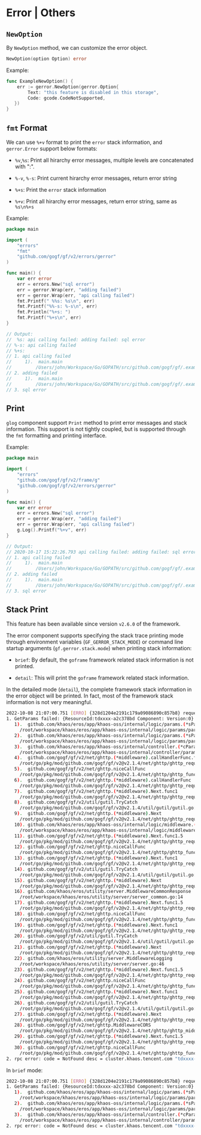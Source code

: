 # Error | Others

## `NewOption`

By `NewOption` method, we can customize the error object.

```go
NewOption(option Option) error
```

Example:

```go
func ExampleNewOption() {
    err := gerror.NewOption(gerror.Option{
        Text: "this feature is disabled in this storage",
        Code: gcode.CodeNotSupported,
   })
}
```

## `fmt` Format

We can use `%+v` format to print the `error` stack information, and `gerror.Error` support below formats:

- `%v`,`%s`: Print all hirarchy error messages, multiple levels are concatenated with ":".

- `%-v`, `%-s`: Print current hirarchy error messages, return error string

- `%+s`: Print the `error` stack information

- `%+v`: Print all hirarchy error messages, return error string, same as `%s\n%+s`

Example:

```go
package main

import (
    "errors"
    "fmt"
    "github.com/gogf/gf/v2/errors/gerror"
)

func main() {
    var err error
    err = errors.New("sql error")
    err = gerror.Wrap(err, "adding failed")
    err = gerror.Wrap(err, "api calling failed")
    fmt.Printf(" %%s: %s\n", err)
    fmt.Printf("%%-s: %-s\n", err)
    fmt.Println("%+s: ")
    fmt.Printf("%+s\n", err)
}

// Output:
//  %s: api calling failed: adding failed: sql error
// %-s: api calling failed
// %+s:
// 1. api calling failed
//     1).  main.main
//         /Users/john/Workspace/Go/GOPATH/src/github.com/gogf/gf/.example/other/test.go:14
// 2. adding failed
//     1).  main.main
//         /Users/john/Workspace/Go/GOPATH/src/github.com/gogf/gf/.example/other/test.go:13
// 3. sql error
```

## Print

`glog` component support `Print` method to print error messages and stack information. This support is not tightly coupled, but is supported through the `fmt` formatting and printing interface.

Example:

```go
package main

import (
    "errors"
    "github.com/gogf/gf/v2/frame/g"
    "github.com/gogf/gf/v2/errors/gerror"
)

func main() {
    var err error
    err = errors.New("sql error")
    err = gerror.Wrap(err, "adding failed")
    err = gerror.Wrap(err, "api calling failed")
    g.Log().Printf("%+v", err)
}

// Output:
// 2020-10-17 15:22:26.793 api calling failed: adding failed: sql error
// 1. api calling failed
//     1).  main.main
//         /Users/john/Workspace/Go/GOPATH/src/github.com/gogf/gf/.example/other/test.go:14
// 2. adding failed
//     1).  main.main
//         /Users/john/Workspace/Go/GOPATH/src/github.com/gogf/gf/.example/other/test.go:13
// 3. sql error
```

## Stack Print

This feature has been available since version `v2.6.0` of the framework.

The error component supports specifying the stack trace printing mode through environment variables (`GF_GERROR_STACK_MODE`) or command line startup arguments (`gf.gerror.stack.mode`) when printing stack information:

- `brief`: By default, the `goframe` framework related stack information is not printed.

- `detail`: This will print the `goframe` framework related stack information.

In the detailed mode (`detail`), the complete framework stack information in the error object will be printed. In fact, most of the framework stack information is not very meaningful.

```bash
2022-10-08 21:07:00.751 [ERRO] {328d1204e2191c179a09086890c857b8} request done, cost: 3 ms, code: -1, message: "", detail: <nil>, error: GetParams failed: {ResourceId:tdxxxx-a2c378bd Component: Version:0}: rpc error: code = NotFound desc = cluster.khaos.tencent.com "tdxxxx-a2c378bd" not found
1. GetParams failed: {ResourceId:tdxxxx-a2c378bd Component: Version:0}
   1).  github.com/khaos/eros/app/khaos-oss/internal/logic/params.(*sParams).doGetParamsJson
     /root/workspace/khaos/eros/app/khaos-oss/internal/logic/params/params.go:66
   2).  github.com/khaos/eros/app/khaos-oss/internal/logic/params.(*sParams).GetParams
     /root/workspace/khaos/eros/app/khaos-oss/internal/logic/params/params.go:36
   3).  github.com/khaos/eros/app/khaos-oss/internal/controller.(*cParams).GetOne
     /root/workspace/khaos/eros/app/khaos-oss/internal/controller/params.go:21
   4).  github.com/gogf/gf/v2/net/ghttp.(*middleware).callHandlerFunc.func1
     /root/go/pkg/mod/github.com/gogf/gf/v2@v2.1.4/net/ghttp/ghttp_request_middleware.go:152
   5).  github.com/gogf/gf/v2/net/ghttp.niceCallFunc
     /root/go/pkg/mod/github.com/gogf/gf/v2@v2.1.4/net/ghttp/ghttp_func.go:55
   6).  github.com/gogf/gf/v2/net/ghttp.(*middleware).callHandlerFunc
     /root/go/pkg/mod/github.com/gogf/gf/v2@v2.1.4/net/ghttp/ghttp_request_middleware.go:129
   7).  github.com/gogf/gf/v2/net/ghttp.(*middleware).Next.func1
     /root/go/pkg/mod/github.com/gogf/gf/v2@v2.1.4/net/ghttp/ghttp_request_middleware.go:75
   8).  github.com/gogf/gf/v2/util/gutil.TryCatch
     /root/go/pkg/mod/github.com/gogf/gf/v2@v2.1.4/util/gutil/gutil.go:56
   9).  github.com/gogf/gf/v2/net/ghttp.(*middleware).Next
     /root/go/pkg/mod/github.com/gogf/gf/v2@v2.1.4/net/ghttp/ghttp_request_middleware.go:49
   10). github.com/khaos/eros/app/khaos-oss/internal/logic/middleware.(*sMiddleware).CheckLimit
     /root/workspace/khaos/eros/app/khaos-oss/internal/logic/middleware/middleware.go:27
   11). github.com/gogf/gf/v2/net/ghttp.(*middleware).Next.func1.5
     /root/go/pkg/mod/github.com/gogf/gf/v2@v2.1.4/net/ghttp/ghttp_request_middleware.go:96
   12). github.com/gogf/gf/v2/net/ghttp.niceCallFunc
     /root/go/pkg/mod/github.com/gogf/gf/v2@v2.1.4/net/ghttp/ghttp_func.go:55
   13). github.com/gogf/gf/v2/net/ghttp.(*middleware).Next.func1
     /root/go/pkg/mod/github.com/gogf/gf/v2@v2.1.4/net/ghttp/ghttp_request_middleware.go:95
   14). github.com/gogf/gf/v2/util/gutil.TryCatch
     /root/go/pkg/mod/github.com/gogf/gf/v2@v2.1.4/util/gutil/gutil.go:56
   15). github.com/gogf/gf/v2/net/ghttp.(*middleware).Next
     /root/go/pkg/mod/github.com/gogf/gf/v2@v2.1.4/net/ghttp/ghttp_request_middleware.go:49
   16). github.com/khaos/eros/utility/server.MiddlewareCommonResponse
     /root/workspace/khaos/eros/utility/server/server_common.go:14
   17). github.com/gogf/gf/v2/net/ghttp.(*middleware).Next.func1.5
     /root/go/pkg/mod/github.com/gogf/gf/v2@v2.1.4/net/ghttp/ghttp_request_middleware.go:96
   18). github.com/gogf/gf/v2/net/ghttp.niceCallFunc
     /root/go/pkg/mod/github.com/gogf/gf/v2@v2.1.4/net/ghttp/ghttp_func.go:55
   19). github.com/gogf/gf/v2/net/ghttp.(*middleware).Next.func1
     /root/go/pkg/mod/github.com/gogf/gf/v2@v2.1.4/net/ghttp/ghttp_request_middleware.go:95
   20). github.com/gogf/gf/v2/util/gutil.TryCatch
     /root/go/pkg/mod/github.com/gogf/gf/v2@v2.1.4/util/gutil/gutil.go:56
   21). github.com/gogf/gf/v2/net/ghttp.(*middleware).Next
     /root/go/pkg/mod/github.com/gogf/gf/v2@v2.1.4/net/ghttp/ghttp_request_middleware.go:49
   22). github.com/khaos/eros/utility/server.MiddlewareLogging
     /root/workspace/khaos/eros/utility/server/server.go:46
   23). github.com/gogf/gf/v2/net/ghttp.(*middleware).Next.func1.5
     /root/go/pkg/mod/github.com/gogf/gf/v2@v2.1.4/net/ghttp/ghttp_request_middleware.go:96
   24). github.com/gogf/gf/v2/net/ghttp.niceCallFunc
     /root/go/pkg/mod/github.com/gogf/gf/v2@v2.1.4/net/ghttp/ghttp_func.go:55
   25). github.com/gogf/gf/v2/net/ghttp.(*middleware).Next.func1
     /root/go/pkg/mod/github.com/gogf/gf/v2@v2.1.4/net/ghttp/ghttp_request_middleware.go:95
   26). github.com/gogf/gf/v2/util/gutil.TryCatch
     /root/go/pkg/mod/github.com/gogf/gf/v2@v2.1.4/util/gutil/gutil.go:56
   27). github.com/gogf/gf/v2/net/ghttp.(*middleware).Next
     /root/go/pkg/mod/github.com/gogf/gf/v2@v2.1.4/net/ghttp/ghttp_request_middleware.go:49
   28). github.com/gogf/gf/v2/net/ghttp.MiddlewareCORS
     /root/go/pkg/mod/github.com/gogf/gf/v2@v2.1.4/net/ghttp/ghttp_middleware_cors.go:12
   29). github.com/gogf/gf/v2/net/ghttp.(*middleware).Next.func1.5
     /root/go/pkg/mod/github.com/gogf/gf/v2@v2.1.4/net/ghttp/ghttp_request_middleware.go:96
   30). github.com/gogf/gf/v2/net/ghttp.niceCallFunc
     /root/go/pkg/mod/github.com/gogf/gf/v2@v2.1.4/net/ghttp/ghttp_func.go:55
2. rpc error: code = NotFound desc = cluster.khaos.tencent.com "tdxxxx-a2c378bd" not found
```

In `brief` mode:

```bash
2022-10-08 21:07:00.751 [ERRO] {328d1204e2191c179a09086890c857b8} request done, cost: 3 ms, code: -1, message: "", detail: <nil>, error: GetParams failed: {ResourceId:tdxxxx-a2c378bd Component: Version:0}: rpc error: code = NotFound desc = cluster.khaos.tencent.com "tdxxxx-a2c378bd" not found
1. GetParams failed: {ResourceId:tdxxxx-a2c378bd Component: Version:0}
   1).  github.com/khaos/eros/app/khaos-oss/internal/logic/params.(*sParams).doGetParamsJson
     /root/workspace/khaos/eros/app/khaos-oss/internal/logic/params/params.go:66
   2).  github.com/khaos/eros/app/khaos-oss/internal/logic/params.(*sParams).GetParams
     /root/workspace/khaos/eros/app/khaos-oss/internal/logic/params/params.go:36
   3).  github.com/khaos/eros/app/khaos-oss/internal/controller.(*cParams).GetOne
     /root/workspace/khaos/eros/app/khaos-oss/internal/controller/params.go:21
2. rpc error: code = NotFound desc = cluster.khaos.tencent.com "tdxxxx-a2c378bd" not found
```
